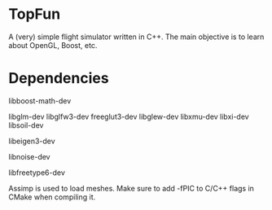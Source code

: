 # TopFun

A (very) simple flight simulator written in C++. The main objective is to learn about OpenGL, Boost, etc.

# Dependencies

libboost-math-dev

libglm-dev
libglfw3-dev
freeglut3-dev
libglew-dev
libxmu-dev
libxi-dev
libsoil-dev

libeigen3-dev

libnoise-dev

libfreetype6-dev

Assimp is used to load meshes. Make sure to add -fPIC to C/C++ flags in CMake when compiling it.
